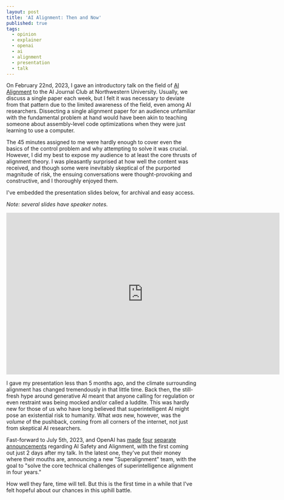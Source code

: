 ```yaml
---
layout: post
title: 'AI Alignment: Then and Now'
published: true
tags:
  - opinion
  - explainer
  - openai
  - ai
  - alignment
  - presentation
  - talk
---
```



On February 22nd, 2023, I gave an introductory talk on the field of [AI Alignment](https://en.wikipedia.org/wiki/AI_alignment) to the AI Journal Club at Northwestern University. Usually, we discuss a single paper each week, but I felt it was necessary to deviate from that pattern due to the limited awareness of the field, even among AI researchers. Dissecting a single alignment paper for an audience unfamiliar with the fundamental problem at hand would have been akin to teaching someone about assembly-level code optimizations when they were just learning to use a computer.

The 45 minutes assigned to me were hardly enough to cover even the basics of the control problem and why attempting to solve it was crucial. However, I did my best to expose my audience to at least the core thrusts of alignment theory. I was pleasantly surprised at how well the content was received, and though some were inevitably skeptical of the purported magnitude of risk, the ensuing conversations were thought-provoking and constructive, and I thoroughly enjoyed them.

I've embedded the presentation slides below, for archival and easy access.

_Note: several slides have speaker notes._

<iframe src="https://docs.google.com/presentation/d/e/2PACX-1vSjmaqn_QKAhcRRS-rq-bR1X60KFfZuUTB7PPCoMRbX_A92LLc0LZoIC-Uj3yBKXmVr72K0v2_hdt2b/embed?start=false&loop=false&delayms=5000" frameborder="0" width="720" height="427" allowfullscreen="true" mozallowfullscreen="true" webkitallowfullscreen="true"></iframe>


I gave my presentation less than 5 months ago, and the climate surrounding alignment has changed tremendously in that little time. Back then, the still-fresh hype around generative AI meant that anyone calling for regulation or even restraint was being mocked and/or called a luddite. This was hardly new for those of us who have long believed that superintelligent AI might pose an existential risk to humanity. What _was_ new, however, was the _volume_ of the pushback, coming from all corners of the internet, not just from skeptical AI researchers.

Fast-forward to July 5th, 2023, and OpenAI has [<u>made</u>](https://openai.com/blog/planning-for-agi-and-beyond) [<u>four</u>](https://openai.com/blog/our-approach-to-ai-safety) [<u>separate</u>](https://openai.com/blog/governance-of-superintelligence) [<u>announcements</u>](https://openai.com/blog/introducing-superalignment) regarding AI Safety and Alignment, with the first coming out just 2 days after my talk. In the latest one, they've put their money where their mouths are, announcing a new "Superalignment" team, with the goal to "solve the core technical challenges of superintelligence alignment in four years."

How well they fare, time will tell. But this is the first time in a while that I've felt hopeful about our chances in this uphill battle. 

